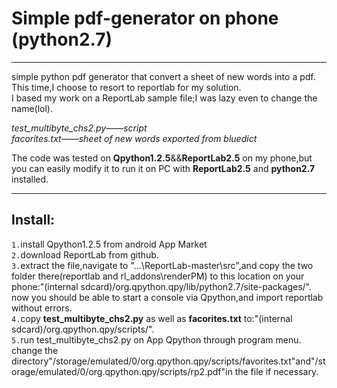 Simple pdf-generator on phone (python2.7)</br>
===================================
----------
simple python pdf generator that convert a sheet of new words into a pdf.
This time,I choose to resort to reportlab for my solution.</br>
I based my work on a ReportLab sample file;I was lazy even to change the name(lol).</br>

*test_multibyte_chs2.py——script*</br>
*facorites.txt——sheet of new words exported from bluedict*

The code was tested on **Qpython1.2.5**&&**ReportLab2.5** on my phone,but you can easily modify it to run it on PC with **ReportLab2.5** and **python2.7** installed.</br>

----------

Install:
-----------------------------------
`1.`install Qpython1.2.5 from android App Market</br>
`2.`download ReportLab from github.</br>
`3.`extract the file,navigate to "...\ReportLab-master\src",and copy the two folder there(reportlab and rl_addons\renderPM) to this location on your phone:"(internal sdcard)/org.qpython.qpy/lib/python2.7/site-packages/".</br>
now you should be able to start a console via Qpython,and import reportlab without errors.</br>
`4.`copy **test_multibyte_chs2.py** as well as **facorites.txt** to:"(internal sdcard)/org.qpython.qpy/scripts/".</br>
`5.`run test_multibyte_chs2.py on App Qpython through program menu.</br>
change the directory"/storage/emulated/0/org.qpython.qpy/scripts/favorites.txt"and"/storage/emulated/0/org.qpython.qpy/scripts/rp2.pdf"in the file if necessary.
